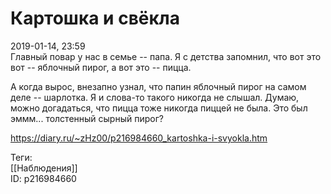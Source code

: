 Картошка и свёкла
==================

   
 2019-01-14, 23:59   
  Главный повар у нас в семье -- папа. Я с детства запомнил, что вот это вот -- яблочный пирог, а вот это -- пицца.   
   
 А когда вырос, внезапно узнал, что папин яблочный пирог на самом деле -- шарлотка. Я и слова-то такого никогда не слышал. Думаю, можно догадаться, что пицца тоже никогда пиццей не была. Это был эммм... толстенный сырный пирог?   
    
 <https://diary.ru/~zHz00/p216984660_kartoshka-i-svyokla.htm>   
   
 Теги:   
 [[Наблюдения]]   
 ID: p216984660